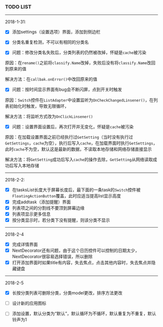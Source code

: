 ### TODO LIST
---

2018-1-31:

- [x] 添加settings（设置选项）界面，添加到侧边栏
- [x] 分类名重复检测，不可以有相同的分类名


- [x] 问题：修改分类名失败后，分类列表的仍然被改掉，怀疑是`cache`被污染


原因：在`rename()`之前将`classify.Name`改掉，失败后没有将`classify.Name`改回到原来的值

解决方法：在`callbak.onError()`中改回原来的值

- [x] 问题：按时间显示界面有bug会不断闪屏，点到开关时触发

原因：`Switch`控件在`ListAdapter`中设置监听为`OnCheckChangedLinsener()`，在列表初始化时触发，导致无限循环，

解决方法：将监听方式改为`OnClickLinsener()`

- [x] 问题：设置界面设置后，再次打开并无变化，怀疑是`cache`被污染

原因：在加载设置界面之前已经执行过`GetSetting`（当时没有执行过`GetSettings`，`cache`为空），执行后写入`cache`，在加载界面时执行`GetSettings`，此时`cache`不为空，默认这是最新的数据，不读取本地存储和网络存储直接显示

解决方法：将`GetSetting`成功后写入`cache`的操作去除，`GetSetting`从网络读取成功后写入本地存储

---

2018-2-2:

- [x] 在tasksList长度大于屏幕长度后，最下面的一条task的`Switch`控件被`FloatingActionButton`覆盖，此时应适当提高list显示高度
- [x] 完成addtask（添加提醒）界面
- [x] 列表项之间的分割线不要顶到屏幕边缘
- [x] 列表项显示更多信息
- [x] 按分类显示时，若分类下没有提醒，则该分类不显示

---

2018-2-4

- [x] 完成详情界面
- [x] NextDecorator还有问题，由于这个日历控件可以控制的日期太少，NextDecorator很容易选择错误，所以删除
- [x] 打开添加界面时如果title有内容，失去焦点，点击其他内容时，失去焦点并隐藏键盘

---

2018-2-5

- [x] 长按分类列表可删除分类，分类model更改，排序方法更改
- [ ] 设计新的应用图标
- [ ] 添加设置，默认分类为“默认”，默认循环为不循环，默认重复为不重复，默认铃声为1








